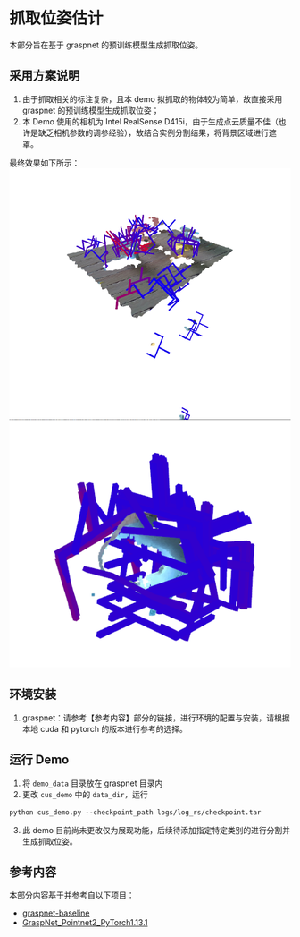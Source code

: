 # 抓取位姿估计

本部分旨在基于 graspnet 的预训练模型生成抓取位姿。

## 采用方案说明

1. 由于抓取相关的标注复杂，且本 demo 拟抓取的物体较为简单，故直接采用 graspnet 的预训练模型生成抓取位姿；
2. 本 Demo 使用的相机为 Intel RealSense D415i，由于生成点云质量不佳（也许是缺乏相机参数的调参经验），故结合实例分割结果，将背景区域进行遮罩。

最终效果如下所示：
![图1_完整尺寸](../0x00_imgs/grasp_demo.png)
![图2_分割抓取](../0x00_imgs/seg-grasp.png)


## 环境安装
1. graspnet：请参考【参考内容】部分的链接，进行环境的配置与安装，请根据本地 cuda 和 pytorch 的版本进行参考的选择。

## 运行 Demo

1. 将 `demo_data` 目录放在 graspnet 目录内
2. 更改 `cus_demo` 中的 `data_dir`，运行
```
python cus_demo.py --checkpoint_path logs/log_rs/checkpoint.tar
```
3. 此 demo 目前尚未更改仅为展现功能，后续待添加指定特定类别的进行分割并生成抓取位姿。


## 参考内容

本部分内容基于并参考自以下项目：
+ [graspnet-baseline](https://github.com/graspnet/graspnet-baseline)
+ [GraspNet_Pointnet2_PyTorch1.13.1](https://github.com/caiichenr/GraspNet_Pointnet2_PyTorch1.13.1)

